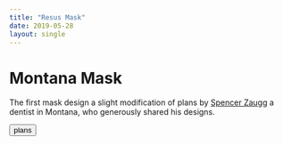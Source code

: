 ```yaml
---
title: "Resus Mask"
date: 2019-05-28
layout: single
---
```



# Montana Mask

The first mask design a slight modification of plans by [Spencer Zaugg](https://longliveyoursmile.com/3d-printable-mask-for-covid-19/) a dentist in Montana, who generously shared his designs.

<button>plans</button>

